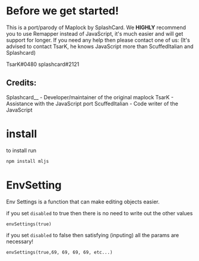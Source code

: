 # Before we get started!
This is a port/parody of Maplock by SplashCard. We **HIGHLY** recommend you to use Remapper instead of JavaScript, it's much easier and will get support for longer. If you need any help then please contact one of us: (It's advised to contact TsarK, he knows JavaScript more than ScuffedItalian and Splashcard)

TsarK#0480
splashcard#2121

## Credits:

Splashcard__ - Developer/maintainer of the original maplock
TsarK - Assistance with the JavaScript port
ScuffedItalian - Code writer of the JavaScript

# install

to install run 
```powershell
npm install mljs
```

# EnvSetting
Env Settings is a function that can make editing objects easier.

if you set ```disabled``` to true then there is no need to write out the other values


```
envSettings(true)
```

if you set ```disabled``` to false then satisfying (inputing) all the params are necessary!

```
envSettings(true,69, 69, 69, 69, etc...)
```
